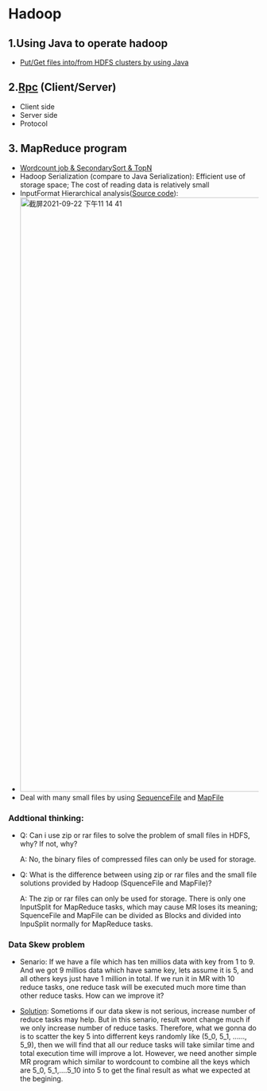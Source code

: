 # Hadoop
## 1.Using Java to operate hadoop
- [Put/Get files into/from HDFS clusters by using Java](https://github.com/ScytheCarl/Hadoop/tree/master/src/main/java/com/imooc/hdfs)

## 2.[Rpc](https://github.com/ScytheCarl/Hadoop/tree/master/src/main/java/com/imooc/rpc) (Client/Server)
- Client side
- Server side
- Protocol 

## 3. MapReduce program
- [Wordcount job & SecondarySort & TopN](https://github.com/ScytheCarl/Hadoop/tree/master/src/main/java/com/imooc/mr)
- Hadoop Serialization (compare to Java Serialization): Efficient use of storage space; The cost of reading data is relatively small
- InputFormat Hierarchical analysis([Source code](https://archive.apache.org/dist/hadoop/common/hadoop-3.2.0/)):
- <img width="1194" alt="截屏2021-09-22 下午11 14 41" src="https://user-images.githubusercontent.com/42943349/134461863-3de39893-14b8-448e-898d-39a2bd61fdf8.png">
- Deal with many small files by using [SequenceFile](https://github.com/ScytheCarl/Hadoop/blob/master/src/main/java/com/imooc/mr/SmallFileSeq.java) and [MapFile](https://github.com/ScytheCarl/Hadoop/blob/master/src/main/java/com/imooc/mr/SmallFileMap.java)
### Addtional thinking:
- Q: Can i use zip or rar files to solve the problem of small files in HDFS, why? If not, why?

  A: No, the binary files of compressed files can only be used for storage.

- Q: What is the difference between using zip or rar files and the small file solutions provided by Hadoop (SquenceFile and MapFile)?

  A: The zip or rar files can only be used for storage. There is only one InputSplit for MapReduce tasks, which may cause MR loses its meaning; SquenceFile and    MapFile can be divided as Blocks and divided into InpuSplit normally for MapReduce tasks.
### Data Skew problem
- Senario: If we have a file which has ten millios data with key from 1 to 9. And we got 9 millios data which have same key, lets assume it is 5, and all others keys just have 1 million in total. If we run it in MR with 10 reduce tasks, one reduce task will be executed much more time than other reduce tasks. How can we improve it?

- [Solution](https://github.com/ScytheCarl/Hadoop/blob/master/src/main/java/com/imooc/mr/WordCountSkewRandKey.java): Sometioms if our data skew is not serious, increase number of reduce tasks may help. But in this senario, result wont change much if we only increase number of    reduce tasks. Therefore, what we gonna do is to scatter the key 5 into differrent keys randomly like (5_0, 5_1, ......, 5_9), then we will find that all our reduce tasks will take similar time and total execution time will improve a lot. However, we need another simple MR program which similar to wordcount to combine all the keys which are 5_0, 5_1,....5_10 into 5 to get the final result as what we expected at the begining. 
